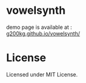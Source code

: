 # vowelsynth

demo page is available at :  
[g200kg.github.io/vowelsynth/](g200kg.github.io/vowelsynth/)

# License

Licensed under MIT License.
